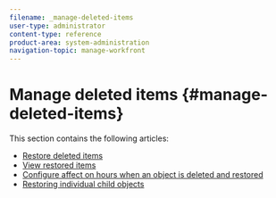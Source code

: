 ```yaml
---
filename: _manage-deleted-items
user-type: administrator
content-type: reference
product-area: system-administration
navigation-topic: manage-workfront
---
```




# Manage deleted items {#manage-deleted-items}

This section contains the following articles:



* [Restore deleted items](restore-deleted-items.md) 
* [View restored items](view-restored-items.md) 
* [Configure affect on hours when an object is deleted and restored](configure-how-hours-affected-when-obj-deleted-restored.md) 
* [Restoring individual child objects](restoring-individual-child-objects.md) 


